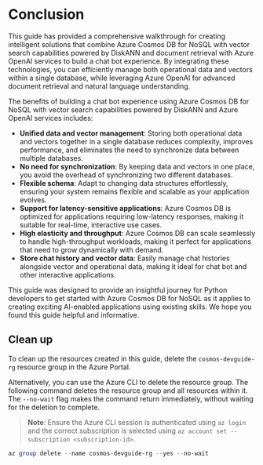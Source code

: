 # Conclusion

This guide has provided a comprehensive walkthrough for creating intelligent solutions that combine Azure Cosmos DB for NoSQL with vector search capabilities powered by DiskANN and document retrieval with Azure OpenAI services to build a chat bot experience. By integrating these technologies, you can efficiently manage both operational data and vectors within a single database, while leveraging Azure OpenAI for advanced document retrieval and natural language understanding.

The benefits of building a chat bot experience using Azure Cosmos DB for NoSQL with vector search capabilities powered by DiskANN and Azure OpenAI services includes:

- **Unified data and vector management**: Storing both operational data and vectors together in a single database reduces complexity, improves performance, and eliminates the need to synchronize data between multiple databases.
- **No need for synchronization**: By keeping data and vectors in one place, you avoid the overhead of synchronizing two different databases.
- **Flexible schema**: Adapt to changing data structures effortlessly, ensuring your system remains flexible and scalable as your application evolves.
- **Support for latency-sensitive applications**: Azure Cosmos DB is optimized for applications requiring low-latency responses, making it suitable for real-time, interactive use cases.
- **High elasticity and throughput**: Azure Cosmos DB can scale seamlessly to handle high-throughput workloads, making it perfect for applications that need to grow dynamically with demand.
- **Store chat history and vector data**: Easily manage chat histories alongside vector and operational data, making it ideal for chat bot and other interactive applications.

This guide was designed to provide an insightful journey for Python developers to get started with Azure Cosmos DB for NoSQL as it applies to creating exciting AI-enabled applications using existing skills. We hope you found this guide helpful and informative.

## Clean up

To clean up the resources created in this guide, delete the `cosmos-devguide-rg` resource group in the Azure Portal.

Alternatively, you can use the Azure CLI to delete the resource group. The following command deletes the resource group and all resources within it. The `--no-wait` flag makes the command return immediately, without waiting for the deletion to complete.

>**Note**: Ensure the Azure CLI session is authenticated using `az login` and the correct subscription is selected using `az account set --subscription <subscription-id>`.

```powershell
az group delete --name cosmos-devguide-rg --yes --no-wait
```
